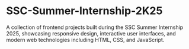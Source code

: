 # SSC-Summer-Internship-2K25
A collection of frontend projects built during the SSC Summer Internship 2025, showcasing responsive design, interactive user interfaces, and modern web technologies including HTML, CSS, and JavaScript.
